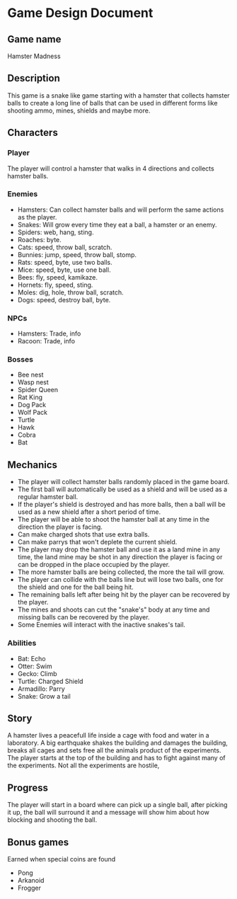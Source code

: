 # Game Design Document

## Game name 
Hamster Madness

## Description
This game is a snake like game starting with a hamster that collects hamster balls to create a long line of balls that can be used in different forms like shooting ammo, mines, shields and maybe more.

## Characters

### Player 
The player will control a hamster that walks in 4 directions and collects hamster balls.

### Enemies 
- Hamsters: Can collect hamster balls and will perform the same actions as the player.
- Snakes: Will grow every time they eat a ball, a hamster or an enemy.
- Spiders: web, hang, sting.
- Roaches: byte.
- Cats: speed, throw ball, scratch.
- Bunnies: jump, speed, throw ball, stomp.
- Rats: speed, byte, use two balls.
- Mice: speed, byte, use one ball.
- Bees: fly, speed, kamikaze.
- Hornets: fly, speed, sting.
- Moles: dig, hole, throw ball, scratch.
- Dogs: speed, destroy ball, byte.

### NPCs
- Hamsters: Trade, info
- Racoon: Trade, info


### Bosses
- Bee nest
- Wasp nest
- Spider Queen
- Rat King
- Dog Pack
- Wolf Pack
- Turtle
- Hawk
- Cobra
- Bat


## Mechanics
- The player will collect hamster balls randomly placed in the game board.
- The first ball will automatically be used as a shield and will be used as a regular hamster ball.
- If the player's shield is destroyed and has more balls, then a ball will be used as a new shield after a short period of time.
- The player will be able to shoot the hamster ball at any time in the direction the player is facing.
- Can make charged shots that use extra balls.
- Can make parrys that won't deplete the current shield.
- The player may drop the hamster ball and use it as a land mine in any time, the land mine may be shot in any direction the player is facing or can be dropped in the place occupied by the player.
- The more hamster balls are being collected, the more the tail will grow.
- The player can collide with the balls line but will lose two balls, one for the shield and one for the ball being hit.
- The remaining balls left after being hit by the player can be recovered by the player.
- The mines and shoots can cut the "snake's" body at any time and missing balls can be recovered by the player.
- Some Enemies will interact with the inactive snakes's tail.

### Abilities
- Bat: Echo
- Otter: Swim
- Gecko: Climb
- Turtle: Charged Shield
- Armadillo: Parry
- Snake: Grow a tail


## Story
A hamster lives a peacefull life inside a cage with food and water in a laboratory. A big earthquake shakes the building and damages the building, breaks all cages and sets free all the animals product of the experiments.
The player starts at the top of the building and has to fight against many of the experiments. Not all the experiments are hostile, 


## Progress
The player will start in a board where can pick up a single ball, after picking it up, the ball will surround it and a message will show him about how blocking and shooting the ball. 


## Bonus games
Earned when special coins are found
- Pong
- Arkanoid
- Frogger
